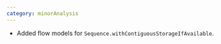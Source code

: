 ```yaml
---
category: minorAnalysis
---
```


* Added flow models for `Sequence.withContiguousStorageIfAvailable`.
